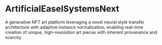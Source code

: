 # ArtificialEaselSystemsNext
A generative NFT art platform leveraging a novel neural style transfer architecture with adaptive instance normalization, enabling real-time creation of unique, high-resolution art pieces with inherent provenance and scarcity.
